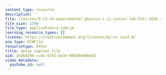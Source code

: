 ```yaml
---
content_type: resource
description: ''
file: /courses/8-13-14-experimental-physics-i-ii-junior-lab-fall-2016-spring-2017/2e26d294cc0a5742be3e99540448b4d3_vcnmiPAeNFE.vtt
file_size: 1740
file_type: application/x-subrip
learning_resource_types: []
license: https://creativecommons.org/licenses/by-nc-sa/4.0/
ocw_type: OCWFile
resourcetype: Other
title: 3play caption file
uid: 2e26d294-cc0a-5742-be3e-99540448b4d3
video_metadata:
  youtube_id: null
---
```

